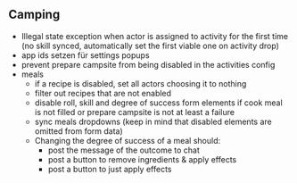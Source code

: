 ## Camping

* Illegal state exception when actor is assigned to activity for the first time (no skill synced, automatically set the
  first viable one on activity drop)
* app ids setzen für settings popups
* prevent prepare campsite from being disabled in the activities config
* meals
    * if a recipe is disabled, set all actors choosing it to nothing
    * filter out recipes that are not enabled
    * disable roll, skill and degree of success form elements if cook meal is not filled or prepare campsite is not at
      least a failure
    * sync meals dropdowns (keep in mind that disabled elements are omitted from form data)
    * Changing the degree of success of a meal should:
        * post the message of the outcome to chat
        * post a button to remove ingredients & apply effects
        * post a button to just apply effects
